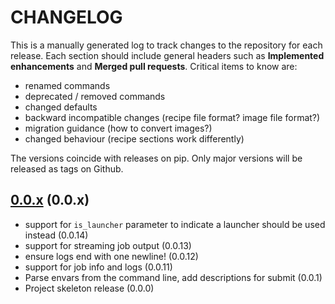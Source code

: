# CHANGELOG

This is a manually generated log to track changes to the repository for each release.
Each section should include general headers such as **Implemented enhancements**
and **Merged pull requests**. Critical items to know are:

 - renamed commands
 - deprecated / removed commands
 - changed defaults
 - backward incompatible changes (recipe file format? image file format?)
 - migration guidance (how to convert images?)
 - changed behaviour (recipe sections work differently)

The versions coincide with releases on pip. Only major versions will be released as tags on Github.

## [0.0.x](https://github.com/flux-framework/flux-restful-api/tree/main) (0.0.x)
 - support for `is_launcher` parameter to indicate a launcher should be used instead (0.0.14)
 - support for streaming job output (0.0.13)
 - ensure logs end with one newline! (0.0.12)
 - support for job info and logs (0.0.11)
 - Parse envars from the command line, add descriptions for submit (0.0.1)
 - Project skeleton release (0.0.0)
